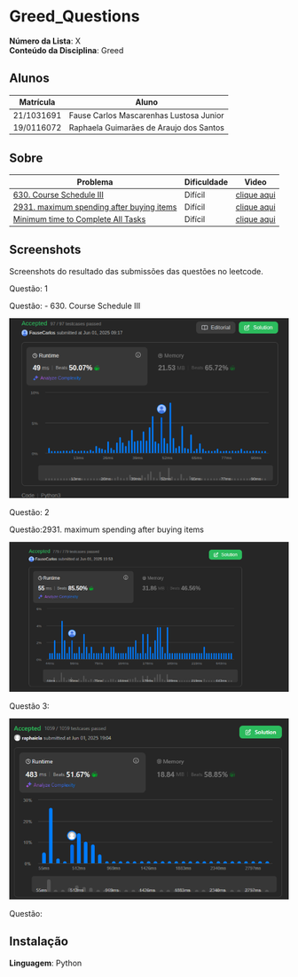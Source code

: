 # Greed_Questions

**Número da Lista**: X<br>
**Conteúdo da Disciplina**: Greed<br>

## Alunos
|Matrícula | Aluno |
| -- | -- |
| 21/1031691  |  Fause Carlos Mascarenhas Lustosa Junior |
| 19/0116072  |  Raphaela Guimarães de Araujo dos Santos |

## Sobre 

|Problema | Dificuldade |Vìdeo |
| -- | -- |-- |
| [630. Course Schedule III](https://leetcode.com/problems/course-schedule-iii/description/) |  Difícil|[clique aqui](https://youtu.be/Mg2VfZrjOQE) |
| [2931. maximum spending after buying items](https://leetcode.com/problems/maximum-spending-after-buying-items/) |  Difícil|[clique aqui](https://youtu.be/k7pr_hEVZNE) |
| [Minimum time to Complete All Tasks](https://leetcode.com/problems/minimum-time-to-complete-all-tasks/) | Difícil |[clique aqui](https://youtu.be/-sFem3l0zzU) |


## Screenshots
Screenshots do resultado das submissões das questões no leetcode.

Questão: 1


Questão: - 630. Course Schedule III
<div align="center">
    <img src="./Course Schedule III/Schedule.png" alt="Second Minimum Time to Reach Destination Screenshot" width="600">
</div>


Questão: 2


Questão:2931. maximum spending after buying items
<div align="center">
    <img src="./maximum-spending-after-buying-items/maximumSpending.png" alt="Swim in Rising Water Screenshot" width="600">
</div>


Questão 3:
<div align="center">
    <img src="./Minimum Time to Complete All Tasks/MinimumTime.png" alt="Minimum Time to Complete All Tasks" width="600">
</div>

Questão: 

## Instalação 
**Linguagem**: Python<br>




